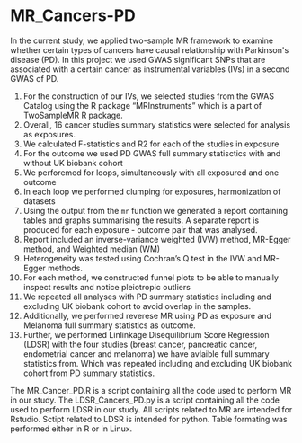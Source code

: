 # MR_Cancers-PD
In the current study, we applied two-sample MR framework to examine whether certain types of cancers have causal relationship with Parkinson's disease (PD).
In this project we used GWAS significant SNPs that are associated with a certain cancer as instrumental variables (IVs) in a second GWAS of PD.   

1. For the construction of our IVs, we selected studies from the GWAS Catalog using the R package “MRInstruments” which is a part of TwoSampleMR R package.
2. Overall, 16 cancer studies summary statistics were selected for analysis as exposures. 
3. We calculated F-statistics and R2 for each of the studies in exposure
4. For the outcome we used PD GWAS full summary statisctics with and without UK biobank cohort
5. We perforemed for loops, simultaneously with all exposured and one outcome
6. In each loop we performed clumping for exposures, harmonization of datasets
7.  Using the output from the  `mr`  function we generated   a report containing tables and graphs summarising the results. A separate report is produced for each exposure - outcome pair that was analysed.
8. Report included  an inverse-variance weighted (IVW) method, MR-Egger method, and Weighted median (WM)
9. Heterogeneity was tested using Cochran’s Q test in the IVW and MR-Egger methods.
10. For each method, we constructed funnel plots to be able to manually inspect results and notice pleiotropic outliers
11. We repeated all analyses with PD summary statistics including and excluding UK biobank cohort to avoid overlap in the samples.
12. Additionally, we performed reverese MR using PD as exposure and Melanoma full summary statistics as outcome.
13. Further, we performed Linlinkage Disequilibrium Score Regression (LDSR) with the four studies (breast cancer, pancreatic cancer, endometrial cancer and melanoma) we have avlaible full summary statistics from. Which was repeated including and excluding UK biobank cohort from PD summary statistics.

The MR_Cancer_PD.R is a script containing all the code used to perform MR in our study. 
The LDSR_Cancers_PD.py is a script containing all the code used to perform LDSR in our study.
All scripts related to MR are intended for Rstudio. Sctipt related to LDSR is intended for python. Table formating was performed either in R or in Linux.
